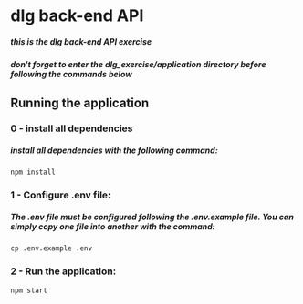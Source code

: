 # dlg back-end API
##### this is the dlg back-end API exercise
##### don't forget to enter the dlg_exercise/application directory before following the commands below
## Running the application
### 0 - install all dependencies
##### install all dependencies with the following command:
```
npm install
```
### 1 - Configure .env file:
##### The .env file must be configured following the .env.example file. You can simply copy one file into another with the command:
```
cp .env.example .env
```

### 2 - Run the application:
```
npm start
```

